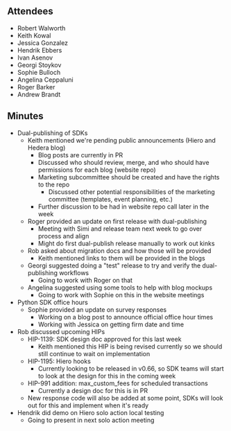 ## Attendees

- Robert Walworth
- Keith Kowal
- Jessica Gonzalez
- Hendrik Ebbers
- Ivan Asenov
- Georgi Stoykov
- Sophie Bulloch
- Angelina Ceppaluni
- Roger Barker
- Andrew Brandt

## Minutes

- Dual-publishing of SDKs
  - Keith mentioned we're pending public announcements (Hiero and Hedera blog)
    - Blog posts are currently in PR
    - Discussed who should review, merge, and who should have permissions for each blog (website repo)
    - Marketing subcommittee should be created and have the rights to the repo
      - Discussed other potential responsibilities of the marketing committee (templates, event planning, etc.)
    - Further discussion to be had in website repo call later in the week
  - Roger provided an update on first release with dual-publishing
    - Meeting with Simi and release team next week to go over process and align
    - Might do first dual-publish release manually to work out kinks
  - Rob asked about migration docs and how those will be provided
    - Keith mentioned links to them will be provided in the blogs
  - Georgi suggested doing a "test" release to try and verify the dual-publishing workflows
    - Going to work with Roger on that
  - Angelina suggested using some tools to help with blog mockups
    - Going to work with Sophie on this in the website meetings
- Python SDK office hours
  - Sophie provided an update on survey responses
    - Working on a blog post to announce official office hour times
    - Working with Jessica on getting firm date and time
- Rob discussed upcoming HIPs
  - HIP-1139: SDK design doc approved for this last week
    - Keith mentioned this HIP is being revised currently so we should still continue to wait on implementation
  - HIP-1195: Hiero hooks
    - Currently looking to be released in v0.66, so SDK teams will start to look at the design for this in the coming week
  - HIP-991 addition: max_custom_fees for scheduled transactions
    - Currently a design doc for this is in PR
  - New response code will also be added at some point, SDKs will look out for this and implement when it's ready
- Hendrik did demo on Hiero solo action local testing
  - Going to present in next solo action meeting
